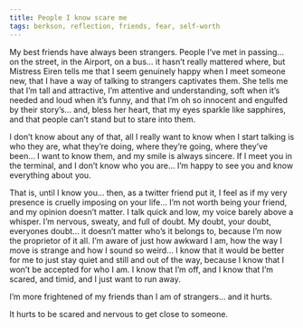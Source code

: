 ```yaml
---
title: People I know scare me
tags: berkson, reflection, friends, fear, self-worth
---
```


My best friends have always been strangers. People I’ve met in passing… on the street, in the Airport, on a bus… it hasn’t really mattered where, but Mistress Eiren tells me that I seem genuinely happy when I meet someone new, that I have a way of talking to strangers captivates them. She tells me that I’m tall and attractive, I’m attentive and understanding, soft when it’s needed and loud when it’s funny, and that I’m oh so innocent and engulfed by their story’s… and, bless her heart, that my eyes sparkle like sapphires, and that people can’t stand but to stare into them.

I don’t know about any of that, all I really want to know when I start talking is who they are, what they’re doing, where they’re going, where they’ve been… I want to know them, and my smile is always sincere. If I meet you in the terminal, and I don’t know who you are… I’m happy to see you and know everything about you.

That is, until I know you… then, as a twitter friend put it, I feel as if my very presence is cruelly imposing on your life… I’m not worth being your friend, and my opinion doesn’t matter. I talk quick and low, my voice barely above a whisper. I’m nervous, sweaty, and full of doubt. My doubt, your doubt, everyones doubt… it doesn’t matter who’s it belongs to, because I’m now the proprietor of it all. I’m aware of just how awkward I am, how the way I move is strange and how I sound so weird… I know that it would be better for me to just stay quiet and still and out of the way, because I know that I won’t be accepted for who I am. I know that I’m off, and I know that I’m scared, and timid, and I just want to run away.

I’m more frightened of my friends than I am of strangers… and it hurts.

It hurts to be scared and nervous to get close to someone.
